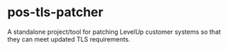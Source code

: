 # pos-tls-patcher
A standalone project/tool for patching LevelUp customer systems so that they can meet updated TLS requirements.
